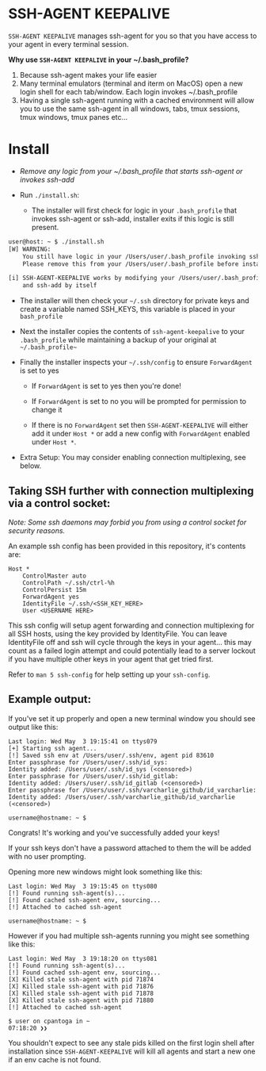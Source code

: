 # SSH-AGENT KEEPALIVE
`SSH-AGENT KEEPALIVE` manages ssh-agent for you so that you have access to
your agent in every terminal session.


**Why use `SSH-AGENT KEEPALIVE` in your ~/.bash_profile?**
  1. Because ssh-agent makes your life easier
  2. Many terminal emulators (terminal and iterm on MacOS) open a new
     login shell for each tab/window. Each login invokes ~/.bash_profile
  3. Having a single ssh-agent running with a cached environment will allow
     you to use the same ssh-agent in all windows, tabs, tmux sessions, tmux
     windows, tmux panes etc...

# Install
 - *Remove any logic from your ~/.bash_profile that starts ssh-agent or invokes ssh-add*
 
 - Run `./install.sh`:
   - The installer will first check for logic in your `.bash_profile` that invokes ssh-agent
     or ssh-add, installer exits if this logic is still present.

```bash
user@host: ~ $ ./install.sh
[W] WARNING:
    You still have logic in your /Users/user/.bash_profile invoking ssh-agent and/or ssh-add
    Please remove this from your /Users/user/.bash_profile before installing.

[i] SSH-AGENT-KEEPALIVE works by modifying your /Users/user/.bash_profile to manage ssh-agent
    and ssh-add by itself
```
        
   
   - The installer will then check your `~/.ssh` directory for private keys and create
     a variable named SSH_KEYS, this variable is placed in your `bash_profile`
     
   - Next the installer copies the contents of `ssh-agent-keepalive` to your `.bash_profile`
     while maintaining a backup of your original at `~/.bash_profile~`
     
   - Finally the installer inspects your `~/.ssh/config` to ensure `ForwardAgent` is set to yes
   
     - If `ForwardAgent` is set to yes then you're done!
     
     - If `ForwardAgent` is set to no you will be prompted for permission to change it
     
     - If there is no `ForwardAgent` set then `SSH-AGENT-KEEPALIVE` will either add it under
       `Host *` or add a new config with `ForwardAgent` enabled under `Host *`.
 
 - Extra Setup: You may consider enabling connection multiplexing, see below.


## Taking SSH further with connection multiplexing via a control socket:
*Note: Some ssh daemons may forbid you from using a control socket for security reasons.*

An example ssh config has been provided in this repository, it's contents are:

```
Host *
    ControlMaster auto
    ControlPath ~/.ssh/ctrl-%h
    ControlPersist 15m
    ForwardAgent yes
    IdentityFile ~/.ssh/<SSH_KEY_HERE>
    User <USERNAME HERE>
```

This ssh config will setup agent forwarding and connection multiplexing for all SSH hosts,
using the key provided by IdentityFile. You can leave IdentityFile off and ssh will cycle
through the keys in your agent... this may count as a failed login attempt and could potentially
lead to a server lockout if you have multiple other keys in your agent that get tried first.

Refer to `man 5 ssh-config` for help setting up your `ssh-config`.


## Example output:

If you've set it up properly and open a new terminal window you should see
output like this:

```
Last login: Wed May  3 19:15:41 on ttys079
[+] Starting ssh agent...
[!] Saved ssh env at /Users/user/.ssh/env, agent pid 83610
Enter passphrase for /Users/user/.ssh/id_sys:
Identity added: /Users/user/.ssh/id_sys (<censored>)
Enter passphrase for /Users/user/.ssh/id_gitlab:
Identity added: /Users/user/.ssh/id_gitlab (<censored>)
Enter passphrase for /Users/user/.ssh/varcharlie_github/id_varcharlie:
Identity added: /Users/user/.ssh/varcharlie_github/id_varcharlie (<censored>)

username@hostname: ~ $
```

Congrats! It's working and you've successfully added your keys!

If your ssh keys don't have a password attached to them the will be added with
no user prompting.

Opening more new windows might look something like this:

```
Last login: Wed May  3 19:15:45 on ttys080
[!] Found running ssh-agent(s)...
[!] Found cached ssh-agent env, sourcing...
[!] Attached to cached ssh-agent

username@hostname: ~ $
```

However if you had multiple ssh-agents running you might see something like this:

```
Last login: Wed May  3 19:18:20 on ttys081
[!] Found running ssh-agent(s)...
[!] Found cached ssh-agent env, sourcing...
[X] Killed stale ssh-agent with pid 71874
[X] Killed stale ssh-agent with pid 71876
[X] Killed stale ssh-agent with pid 71878
[X] Killed stale ssh-agent with pid 71880
[!] Attached to cached ssh-agent

$ user on cpantoga in ~
07:18:20 ❯❯
```

You shouldn't expect to see any stale pids killed on the first login shell after installation
since `SSH-AGENT-KEEPALIVE` will kill all agents and start a new one if an env cache is not found.

